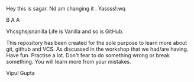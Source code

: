 Hey this is sagar. Nd am changing it . Yassss!:wq

B
A
A

 Vhcsghsjsnanilla
Life is Vanilla and so is GitHub.

This repository has been created for the sole purpose to learn more about git, github and VCS. As discussed in the workshop that we had/are having.
Have fun. Practise a lot. Don't fear to do something wrong or break something. 
You will learn more from your mistakes.

Vipul Gupta

